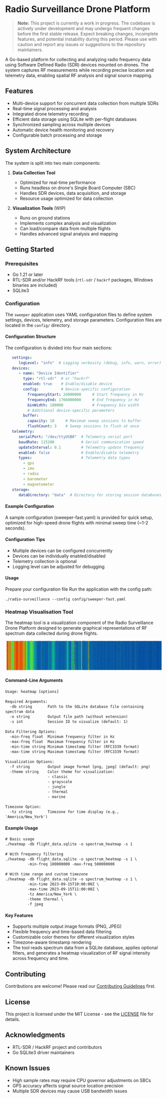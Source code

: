 # Radio Surveillance Drone Platform

> **Note:** This project is currently a work in progress. The codebase is actively under development and may undergo
frequent changes before the first stable release. Expect breaking changes, incomplete features, and potential
instability during this period. Please use with caution and report any issues or suggestions to the repository
maintainers.

A Go-based platform for collecting and analyzing radio frequency data using Software Defined Radio (SDR) devices mounted on drones. The system captures RF measurements while recording precise location and telemetry data, enabling spatial RF analysis and signal source mapping.

## Features

- Multi-device support for concurrent data collection from multiple SDRs
- Real-time signal processing and analysis
- Integrated drone telemetry recording
- Efficient data storage using SQLite with per-flight databases
- Synchronized sampling across multiple devices
- Automatic device health monitoring and recovery
- Configurable batch processing and storage

## System Architecture

The system is split into two main components:

1. **Data Collection Tool**
   - Optimized for real-time performance
   - Runs headless on drone's Single Board Computer (SBC)
   - Handles SDR devices, data acquisition, and storage
   - Resource usage optimized for data collection

2. **Visualization Tools** (WIP)
   - Runs on ground stations
   - Implements complex analysis and visualization
   - Can load/compare data from multiple flights
   - Handles advanced signal analysis and mapping

## Getting Started

### Prerequisites

- Go 1.21 or later
- RTL-SDR and/or HackRF tools (`rtl-sdr` / `hackrf` packages, Windows binaries are included)
- SQLite3

### Configuration

The `sweeper` application uses YAML configuration files to define system settings, devices, telemetry, and storage parameters. 
Configuration files are located in the `config/` directory.

#### Configuration Structure

The configuration is divided into four main sections:

```yaml
   settings:
      logLevel: "info"  # Logging verbosity (debug, info, warn, error)
   devices:
      - name: "Device Identifier"
        type: "rtl-sdr"  # or "hackrf"
        enabled: true    # Enable/disable device
        config:          # Device-specific configuration
          frequencyStart: 24000000     # Start frequency in Hz
          frequencyEnd: 1766000000     # End frequency in Hz
          binWidth: 100000             # Frequency bin width
          # Additional device-specific parameters
        buffer:
          capacity: 10     # Maximum sweep sessions to buffer
          flushCount: 3    # Sweep sessions to flush at once
   telemetry:
      serialPort: "/dev/ttyUSB0"  # Telemetry serial port
      baudRate: 115200            # Serial communication speed
      updateInterval: 0.1         # Telemetry update frequency
      enabled: false              # Enable/disable telemetry
      types:                      # Telemetry data types
        - gps
        - imu
        - radio
        - barometer
        - magnetometer
   storage:
      dataDirectory: "data"  # Directory for storing session databases
```
 
#### Example Configuration

A sample configuration (sweeper-fast.yaml) is provided for quick setup, optimized for high-speed drone flights with minimal sweep time (~1-2 seconds).

#### Configuration Tips
- Multiple devices can be configured concurrently
- Devices can be individually enabled/disabled
- Telemetry collection is optional
- Logging level can be adjusted for debugging

#### Usage
Prepare your configuration file
Run the application with the config path:

`./radio-surveillance --config config/sweeper-fast.yaml`

### Heatmap Visualisation Tool

The heatmap tool is a visualization component of the Radio Surveillance Drone Platform designed to generate graphical representations of RF spectrum data collected during drone flights.

![Heatmap Example](heatmap-hackrf.jpg)

#### Command-Line Arguments

```text
Usage: heatmap [options]

Required Arguments:
  -db string       Path to the SQLite database file containing spectrum data
  -o string        Output file path (without extension)
  -s int           Session ID to visualize (default: 1)

Data Filtering Options:
  -min-freq float  Minimum frequency filter in Hz
  -max-freq float  Maximum frequency filter in Hz
  -min-time string Minimum timestamp filter (RFC3339 format)
  -max-time string Maximum timestamp filter (RFC3339 format)

Visualization Options:
  -f string        Output image format [png, jpeg] (default: png)
  -theme string    Color theme for visualization:
                   - classic
                   - grayscale
                   - jungle
                   - thermal
                   - marine

Timezone Option:
  -tz string       Timezone for time display (e.g., 'America/New_York')
```

#### Example Usage

```text
# Basic usage
./heatmap -db flight_data.sqlite -o spectrum_heatmap -s 1

# With frequency filtering
./heatmap -db flight_data.sqlite -o spectrum_heatmap -s 1 \
          -min-freq 100000000 -max-freq 500000000

# With time range and custom timezone
./heatmap -db flight_data.sqlite -o spectrum_heatmap -s 1 \
          -min-time 2023-09-15T10:00:00Z \
          -max-time 2023-09-15T11:00:00Z \
          -tz America/New_York \
          -theme thermal \
          -f jpeg
```

#### Key Features

- Supports multiple output image formats (PNG, JPEG)
- Flexible frequency and time-based data filtering
- Customizable color themes for different visualization styles
- Timezone-aware timestamp rendering
- The tool reads spectrum data from a SQLite database, applies optional filters, and generates a heatmap visualization of RF signal intensity across frequency and time.

## Contributing

Contributions are welcome! Please read our [Contributing Guidelines](CONTRIBUTING.md) first.

## License

This project is licensed under the MIT License - see the [LICENSE](LICENSE) file for details.

## Acknowledgments

- RTL-SDR / HackRF project and contributors
- Go SQLite3 driver maintainers

## Known Issues

- High sample rates may require CPU governor adjustments on SBCs
- GPS accuracy affects signal source location precision
- Multiple SDR devices may cause USB bandwidth issues